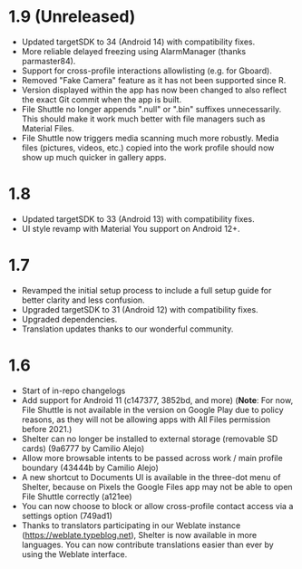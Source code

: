 1.9 (Unreleased)
==

- Updated targetSDK to 34 (Android 14) with compatibility fixes.
- More reliable delayed freezing using AlarmManager (thanks parmaster84).
- Support for cross-profile interactions allowlisting (e.g. for Gboard).
- Removed "Fake Camera" feature as it has not been supported since R.
- Version displayed within the app has now been changed to also reflect the exact Git commit when the app is built.
- File Shuttle no longer appends ".null" or ".bin" suffixes unnecessarily. This should make it work much better with file managers such as Material Files.
- File Shuttle now triggers media scanning much more robustly. Media files (pictures, videos, etc.) copied into the work profile should now show up much quicker in gallery apps.

1.8
===

- Updated targetSDK to 33 (Android 13) with compatibility fixes.
- UI style revamp with Material You support on Android 12+.

1.7
===

- Revamped the initial setup process to include a full setup guide for better clarity and less confusion.
- Upgraded targetSDK to 31 (Android 12) with compatibility fixes.
- Upgraded dependencies.
- Translation updates thanks to our wonderful community.

1.6
===

- Start of in-repo changelogs
- Add support for Android 11 (c147377, 3852bd, and more) (__Note__: For now, File Shuttle is not available in the version on Google Play due to policy reasons, as they will not be allowing apps with All Files permission before 2021.)
- Shelter can no longer be installed to external storage (removable SD cards) (9a6777 by Camilio Alejo)
- Allow more browsable intents to be passed across work / main profile boundary (43444b by Camilio Alejo)
- A new shortcut to Documents UI is available in the three-dot menu of Shelter, because on Pixels the Google Files app may not be able to open File Shuttle correctly (a121ee)
- You can now choose to block or allow cross-profile contact access via a settings option (749ad1)
- Thanks to translators participating in our Weblate instance (https://weblate.typeblog.net), Shelter is now available in more languages. You can now contribute translations easier than ever by using the Weblate interface.
